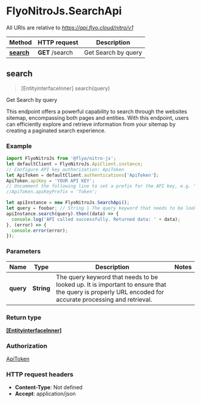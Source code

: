 # FlyoNitroJs.SearchApi

All URIs are relative to *https://api.flyo.cloud/nitro/v1*

Method | HTTP request | Description
------------- | ------------- | -------------
[**search**](SearchApi.md#search) | **GET** /search | Get Search by query



## search

> [EntityinterfaceInner] search(query)

Get Search by query

This endpoint offers a powerful capability to search through the websites sitemap, encompassing both pages and entities. With this endpoint, users can efficiently explore and retrieve information from your sitemap by creating a paginated search experience.

### Example

```javascript
import FlyoNitroJs from '@flyo/nitro-js';
let defaultClient = FlyoNitroJs.ApiClient.instance;
// Configure API key authorization: ApiToken
let ApiToken = defaultClient.authentications['ApiToken'];
ApiToken.apiKey = 'YOUR API KEY';
// Uncomment the following line to set a prefix for the API key, e.g. "Token" (defaults to null)
//ApiToken.apiKeyPrefix = 'Token';

let apiInstance = new FlyoNitroJs.SearchApi();
let query = foobar; // String | The query keyword that needs to be looked up. It is important to ensure that the query is properly URL encoded for accurate processing and retrieval.
apiInstance.search(query).then((data) => {
  console.log('API called successfully. Returned data: ' + data);
}, (error) => {
  console.error(error);
});

```

### Parameters


Name | Type | Description  | Notes
------------- | ------------- | ------------- | -------------
 **query** | **String**| The query keyword that needs to be looked up. It is important to ensure that the query is properly URL encoded for accurate processing and retrieval. | 

### Return type

[**[EntityinterfaceInner]**](EntityinterfaceInner.md)

### Authorization

[ApiToken](../README.md#ApiToken)

### HTTP request headers

- **Content-Type**: Not defined
- **Accept**: application/json

